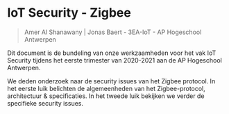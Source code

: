 # IoT Security - Zigbee

> Amer Al Shanawany | Jonas Baert - 3EA-IoT - AP Hogeschool Antwerpen

Dit document is de bundeling van onze werkzaamheden voor het vak IoT Security tijdens het eerste trimester van 2020-2021 aan de AP Hogeschool Antwerpen.

We deden onderzoek naar de security issues van het Zigbee protocol. In het eerste luik belichten de algemeenheden van het Zigbee-protocol, architectuur & specificaties. In het tweede luik bekijken we verder de specifieke security issues.